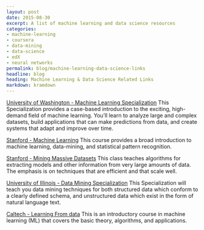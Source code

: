 ```yaml
---
layout: post
date: 2015-08-30
excerpt: A list of machine learning and data science resources
categories:
- machine-learning
- coursera
- data-mining
- data-science
- edX
- neural networks
permalink: blog/machine-learning-data-science-links
headline: blog
heading: Machine Learning & Data Science Related Links
markdown: kramdown
---
```

[University of Washington - Machine Learning Specialization](https://www.coursera.org/specializations/machine-learning)
This Specialization provides a case-based introduction to the exciting, high-demand field of machine learning. You’ll learn to analyze large and complex datasets, build applications that can make predictions from data, and create systems that adapt and improve over time.

[Stanford - Machine Learning](https://www.coursera.org/learn/machine-learning/)
This course provides a broad introduction to machine learning, data-mining, and statistical pattern recognition.

[Stanford - Mining Massive Datasets](https://www.coursera.org/course/mmds)
This class teaches algorithms for extracting models and other information from very large amounts of data. The emphasis is on techniques that are efficient and that scale well.

[University of Illinois - Data Mining Specialization](https://www.coursera.org/specialization/datamining/)
This Specialization will teach you data mining techniques for both structured data which conform to a clearly defined schema, and unstructured data which exist in the form of natural language text.

[Caltech - Learning From data](https://work.caltech.edu/telecourse.html)
This is an introductory course in machine learning (ML) that covers the basic theory, algorithms, and applications.
